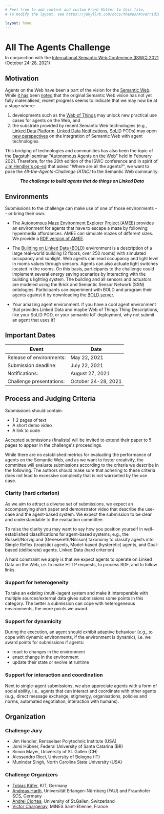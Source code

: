 ```yaml
---
# Feel free to add content and custom Front Matter to this file.
# To modify the layout, see https://jekyllrb.com/docs/themes/#overriding-theme-defaults

layout: home
---
```

<h1>All The Agents Challenge</h1>

<div style="margin-top: -10px;">
	<p>In conjunction with the <a href="https://iswc2021.semanticweb.org/" target="_blank">International Semantic Web Conference (ISWC) 2021</a> (October 24-28, 2021)</p>
</div>

## Motivation

Agents on the Web have been a part of the vision for the [Semantic Web](https://www.scientificamerican.com/article/the-semantic-web/).
While [it has](https://doi.org/10.1109/MIS.2007.62) been [noted](https://doi.org/10.1109/MIS.2006.62) that the original Semantic Web vision has not yet fully materialised, recent progress seems to indicate that we may now be at a stage where:
1. developments such as the [Web of Things](https://www.w3.org/TR/wot-thing-description/) may unlock new practical use cases for agents on the Web, and 
2. the substrate provided by recent Semantic Web technologies (e.g., [Linked Data Platform](https://www.w3.org/TR/ldp/), [Linked Data Notifications](https://www.w3.org/TR/ldn/), [SoLiD](https://solidproject.org/) PODs) may open [new perspectives](http://dl.acm.org/citation.cfm?id=3331893) on the integration of Semantic Web with agent technologies.

This bridging of technologies and communities has also been the topic of the [Dagstuhl seminar "Autonomous Agents on the Web"](https://www.dagstuhl.de/en/program/calendar/semhp/?semnr=21072) held in Feburary 2021.
Therefore, for the 20th edition of the ISWC conference and in spirit of [Jim Hendler's op-ed](https://doi.org/10.1109/MIS.2007.62) that asked "Where are all the agents?", we want to pose the *All-the-Agents-Challenge (ATAC)* to the Semantic Web community: 

<div style="text-align: center; width:100%;"><em style="font-style:italic; font-weight:bold;">The challenge to build agents that do things on Linked Data</em></div>

## Environments
Submissions to the challenge can make use of one of those environments -- or bring their own.

* The [Autonomous Maze Environment Explorer Project (AMEE)](https://amee-project.github.io/) provides an environment for agents that have to escape a maze by following hypermedia affordances. AMEE can simulate mazes of different sizes. We provide a [RDF version of AMEE](https://github.com/all-agents-challenge/maze-server).
    
* The [Building on Linked Data (BOLD)](https://github.com/bold-benchmark) environment is a description of a large real-world building (2 floors, over 250 rooms) with simulated occupancy and sunlight. Web agents can read occupancy and light level in rooms values through sensors. Agents can also actuate light switches located in the rooms. On this basis, participants to the challenge could implement several energy saving scenarios by interacting with the building's lighting system. The building and all sensors and actuators are modeled using the Brick and Semantic Sensor Network (SSN) ontologies. Participants can experiment with BOLD and program their agents against it by downloading the [BOLD server](https://github.com/bold-benchmark/bold-server/releases/tag/v0.1.0).

* Your amazing agent environment. If you have a cool agent environment that provides Linked Data and maybe Web of Things Thing Descriptions, like your SoLiD POD, or your semantic IoT deployment, why not submit an agent that uses it?

## Important Dates

| Event | Date |
|---|---|
| Release of environments: | May 22, 2021 |
| Submission deadline: | July 22, 2021 |
| Notifications: | August 27, 2021 |
| Challenge presentations: | October 24-28, 2021 |

## Process and Judging Criteria

Submissions should contain:
* 1-2 pages of text
* A short demo video
* A link to code

Accepted submissions (finalists) will be invited to extend their paper to 5 pages to appear in the challenge's proceedings.

While there are no established metrics for evaluating the performance of agents on the Semantic Web, and as we want to foster creativity, the committee will evaluate submissions according to the criteria we describe in the following. The authors should make sure that adhering to these criteria does not lead to excessive complexity that is not warranted by the use case. 

### Clarity (hard criterion)
As we aim to attract a diverse set of submissions, we expect an accompanying short paper and demonstrator video that describe the use-case and the agent-based system. We expect the submission to be clear and understandable to the evaluation committee.

To raise the clarity you may want to say how you position yourself in well-established classifications for agent-based systems, e.g., the Russell/Norvig and (Genesereth/Nilsson) taxonomy to classify agents into Simple Reflex (tropistic) agents, Model-based (hysteretic) agents, and Goal-based (deliberate) agents.
Linked Data (hard criterion)

A hard constraint we apply is that we expect agents to operate on Linked Data on the Web, i.e. to make HTTP requests, to process RDF, and to follow links. 

### Support for heterogeneity

To take an existing (multi-)agent system and make it interoperable with multiple sources/external data gives submissions some points in this category. The better a submission can cope with heterogeneous environments, the more points we award.

### Support for dynamicity

During the execution, an agent should exhibit adaptive behaviour (e.g., to cope with dynamic environments, if the environment is dynamic), i.e. we award points for submissions if agents:

* react to changes in the environment
* enact change in the environment
* update their state or evolve at runtime

### Support for interaction and coordination

Next to single-agent submissions, we also appreciate agents with a form of social ability, i.e., agents that can interact and coordinate with other agents (e.g., direct message exchange, stigmergy, organisations, policies and norms, automated negotiation, interaction with humans).

## Organization

### Challenge Jury
* Jim Hendler, Rensselaer Polytechnic Institute (USA)
* Jomi Hübner, Federal University of Santa Catarina (BR)
* Simon Mayer, University of St. Gallen (CH)
* Alessandro Ricci, University of Bologna (IT)
* Munindar Singh, North Carolina State University (USA)

### Challenge Organizers

* [Tobias Käfer](https://www.aifb.kit.edu/web/Tobias_K%C3%A4fer/en), KIT, Germany
* [Andreas Harth](http://harth.org/andreas/), Universität Erlangen-Nürnberg (FAU) and Fraunhofer SCS, Germany
* [Andrei Ciortea](http://andreiciortea.ro/), University of St.Gallen, Switzerland
* [Victor Charpenay](http://www.vcharpenay.link/), MINES Saint-Étienne, France


